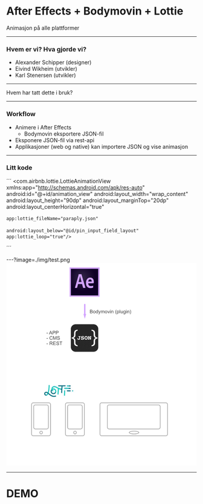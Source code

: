 # After Effects + Bodymovin + Lottie

Animasjon på alle plattformer

---

### Hvem er vi? Hva gjorde vi?

- Alexander Schipper (designer)
- Eivind Wikheim (utvikler)
- Karl Stenersen (utvikler)

---

Hvem har tatt dette i bruk?

---

### Workflow

- Animere i After Effects
    + Bodymovin eksportere JSON-fil
- Eksponere JSON-fil via rest-api
- Applikasjoner (web og native) kan importere JSON og vise animasjon


---

### Litt kode

´´´
<com.airbnb.lottie.LottieAnimationView
    xmlns:app="http://schemas.android.com/apk/res-auto"
    android:id="@+id/animation_view"
    android:layout_width="wrap_content"
    android:layout_height="90dp"
    android:layout_marginTop="20dp"
    android:layout_centerHorizontal="true"

    app:lottie_fileName="paraply.json"

    android:layout_below="@id/pin_input_field_layout"
    app:lottie_loop="true"/>
´´´

---?image=./img/test.png
![Workflow](./img/lalalalaa.png)

---

# DEMO
